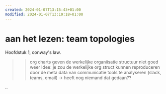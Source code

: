 ```yaml
---
created: 2024-01-07T13:15:43+01:00
modified: 2024-01-07T13:19:18+01:00
---
```


# aan het lezen: team topologies

Hoofdstuk 1, conway's law. 
>> org charts geven de werkelijke organiisatie structuur niet goed weer
Idee: je zou de werkelijke org struct kunnen reproduceren door de meta data van communicatie tools te analyseren (slack, teams, email)
-> heeft nog niemand dat gedaan??

..
